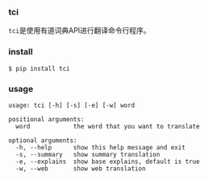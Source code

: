 ### tci

`tci`是使用有道词典API进行翻译命令行程序。

### install

    $ pip install tci

### usage

    usage: tci [-h] [-s] [-e] [-w] word

    positional arguments:
      word            the word that you want to translate

    optional arguments:
      -h, --help      show this help message and exit
      -s, --summary   show summary translation
      -e, --explains  show base explains, default is true
      -w, --web       show web translation
